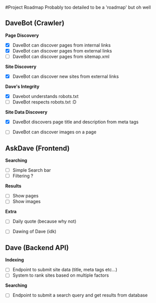 #Project Roadmap
Probably too detailed to be a 'roadmap' but oh well

## DaveBot (Crawler)
**Page Discovery**
- [x] DaveBot can discover pages from internal links
- [x] DaveBot can discover pages from external links
- [ ] DaveBot can discover pages from sitemap.xml

**Site Discovery**
- [x] DaveBot can discover new sites from external links

**Dave's Integrity**
- [x] Davebot understands robots.txt
- [ ] DaveBot respects robots.txt :D

**Site Data Discovery**
- [x] DaveBot discovers page title and description from meta tags
- [ ] DaveBot can discover images on a page


## AskDave (Frontend)
**Searching**
- [ ] Simple Search bar
- [ ] Filtering ?

**Results**
- [ ] Show pages
- [ ] Show images

**Extra**
- [ ] Daily quote (because why not)
- [ ] Dawing of Dave (idk)


## Dave (Backend API)
**Indexing**
- [ ] Endpoint to submit site data (title, meta tags etc...)
- [ ] System to rank sites based on multiple factors

**Searching**
- [ ] Endpoint to submit a search query and get results from database